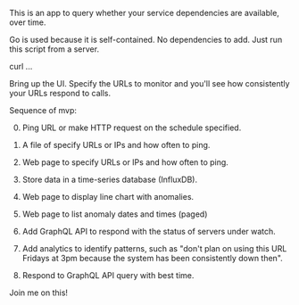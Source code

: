 This is an app to query whether your service dependencies are available, over time.

Go is used because it is self-contained. No dependencies to add. 
Just run this script from a server.

   curl ...

Bring up the UI. Specify the URLs to monitor and you'll see how consistently your URLs respond to calls.

Sequence of mvp:

0. Ping URL or make HTTP request on the schedule specified.
0. A file of specify URLs or IPs and how often to ping.
0. Web page to specify URLs or IPs and how often to ping.

0. Store data in a time-series database (InfluxDB).
0. Web page to display line chart with anomalies.
0. Web page to list anomaly dates and times (paged)

0. Add GraphQL API to respond with the status of servers under watch.

0. Add analytics to identify patterns, such as "don't plan on using this URL Fridays at 3pm because the system has been consistently down then".

0. Respond to GraphQL API query with best time.

Join me on this!
